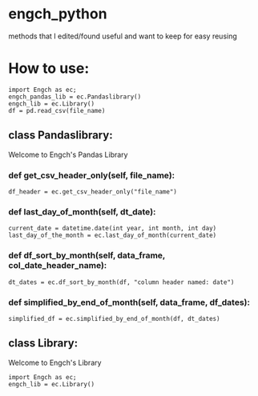 # engch_python
methods that I edited/found useful and want to keep for easy reusing
# How to use: 
```
import Engch as ec;
engch_pandas_lib = ec.Pandaslibrary()
engch_lib = ec.Library()
df = pd.read_csv(file_name)
```
## class Pandaslibrary:
Welcome to Engch's Pandas Library
### def get_csv_header_only(self, file_name):
```
df_header = ec.get_csv_header_only("file_name")
```
### def last_day_of_month(self, dt_date):
```
current_date = datetime.date(int year, int month, int day) 
last_day_of_the_month = ec.last_day_of_month(current_date) 
```
### def df_sort_by_month(self, data_frame, col_date_header_name):
```
dt_dates = ec.df_sort_by_month(df, "column header named: date")
```
### def simplified_by_end_of_month(self, data_frame, df_dates):
``` 
simplified_df = ec.simplified_by_end_of_month(df, dt_dates)
```
## class Library:
Welcome to Engch's Library
```
import Engch as ec;
engch_lib = ec.Library()
```
### 

